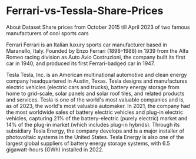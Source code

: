 # Ferrari-vs-Tessla-Share-Prices

About Dataset
Share prices from October 2015 till April 2023 of two famous manufacturers of cool sports cars

Ferrari
Ferrari is an Italian luxury sports car manufacturer based in Maranello, Italy. Founded by Enzo Ferrari (1898–1988) in 1939 from the Alfa Romeo racing division as Auto Avio Costruzioni, the company built its first car in 1940, and produced its first Ferrari-badged car in 1947.

Tesla
Tesla, Inc. is an American multinational automotive and clean energy company headquartered in Austin, Texas. Tesla designs and manufactures electric vehicles (electric cars and trucks), battery energy storage from home to grid-scale, solar panels and solar roof tiles, and related products and services. Tesla is one of the world's most valuable companies and is, as of 2023, the world's most valuable automaker. In 2021, the company had the most worldwide sales of battery electric vehicles and plug-in electric vehicles, capturing 21% of the battery-electric (purely electric) market and 14% of the plug-in market (which includes plug-in hybrids). Through its subsidiary Tesla Energy, the company develops and is a major installer of photovoltaic systems in the United States. Tesla Energy is also one of the largest global suppliers of battery energy storage systems, with 6.5 gigawatt-hours (GWh) installed in 2022.
